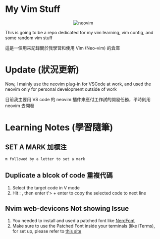 # My Vim Stuff

<div align='center' >

![neovim](https://upload.wikimedia.org/wikipedia/commons/thumb/4/4f/Neovim-logo.svg/2560px-Neovim-logo.svg.png)

</div>


This is going to be a repo dedicated for my vim learning, vim config, and some random vim stuff

這是一個用來記錄關於我學習和使用 Vim (Neo-vim) 的倉庫

# Update (狀況更新)

Now, I mainly use the neovim plug-in for VSCode at work, and used the neovim only for personal development outside of work

目前我主要用 VS code 的 neovim 插件來應付工作試的開發任務，平時則用 neovim 去開發

# Learning Notes (學習隨筆)

## SET A MARK 加標注

```
m followed by a letter to set a mark

```

## Duplicate a blcok of code 重複代碼

1. Select the target code in V mode
2. Hit : , then enter t'> + enter to copy the selected code to next line 

## Nvim web-devicons Not showing Issue

1. You needed to install and used a patched font like [NerdFont]("https://www.nerdfonts.com/font-downloads")
2. Make sure to use the Patched Font inside your terminals (like iTerms), for set up, please refer to [this site]("https://webinstall.dev/nerdfont/")
